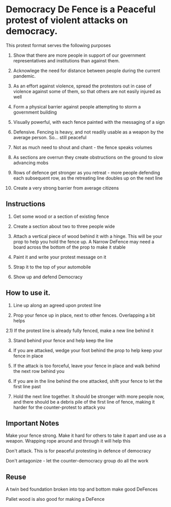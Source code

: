 # Democracy De Fence is a Peaceful protest of violent attacks on democracy.

This protest format serves the following purposes

1) Show that there are more people in support of our government representatives and institutions than against them.

2) Acknowlege the need for distance between people during the current pandemic.

3) As an effort against violence, spread the protestors out in case of violence against some of them, so that others are not easily injured as well

4) Form a physical barrier against people attempting to storm a government building

5) Visually powerful, with each fence painted with the messaging of a sign

6) Defensive. Fencing is heavy, and not readily usable as a weapon by the average person. So... still peaceful

7) Not as much need to shout and chant - the fence speaks volumes

8) As sections are overrun they create obstructions on the ground to slow advancing mobs

9) Rows of defence get stronger as you retreat - more people defending each subsequent row, as the retreating line doubles up on the next line

10) Create a very strong barrier from average citizens

## Instructions

1) Get some wood or a section of existing fence

2) Create a section about two to three people wide

3) Attach a vertical piece of wood behind it with a hinge. This will be your prop to help you hold the fence up. A Narrow DeFence may need a board across the bottom of the prop to make it stable

4) Paint it and write your protest message on it

5) Strap it to the top of your automobile

6) Show up and defend Democracy

## How to use it.

1) Line up along an agreed upon protest line

2) Prop your fence up in place, next to other fences. Overlapping a bit helps

2.1) If the protest line is already fully fenced, make a new line behind it

3) Stand behind your fence and help keep the line

4) If you are attacked, wedge your foot behind the prop to help keep your fence in place

5) If the attack is too forceful, leave your fence in place and walk behind the next row behind you

6) If you are in the line behind the one attacked, shift your fence to let the first line past

7) Hold the next line together. It should be stronger with more people now, and there should be a debris pile of the first line of fence, making it harder for the counter-protest to attack you

## Important Notes

Make your fence strong. Make it hard for others to take it apart and use as a weapon. Wrapping rope around and through it will help this

Don't attack. This is for peaceful protesting in defence of democracy

Don't antagonize - let the counter-democracy group do all the work

## Reuse

A twin bed foundation broken into top and bottom make good DeFences

Pallet wood is also good for making a DeFence





